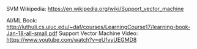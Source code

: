
SVM Wikipedia: https://en.wikipedia.org/wiki/Support_vector_machine

AI/ML Book: http://luthuli.cs.uiuc.edu/~daf/courses/LearningCourse17/learning-book-Jan-18-all-small.pdf
Support Vector Machine Video: https://www.youtube.com/watch?v=eUfvyUEGMD8

